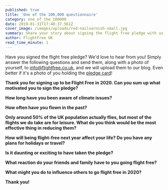 ```yaml
---
published: true
title: 'One of the 100,000 questionnaire'
category: one_of_the_100000
date: 2019-01-31T17:48:37.561Z
cover_image: /images/uploads/red-nailvarnish-small.jpg
summary: Share your story about signing the flight free pledge with us
author: FlightFree UK
read_time_minute: 1
---
```

Have you signed the flight free pledge? We'd love to hear from you! Simply answer the following questions and send them, along with a photo of yourself, to info@flightfree.co.uk, and we will upload them to our blog. Even better if it's a photo of you holding the [pledge card](https://www.flightfree.co.uk/resources)!

**Thank you for signing up to be Flight Free in 2020. Can you sum up what motivated you to sign the pledge?**

**How long have you been aware of climate issues?**

**How often have you flown in the past?**

**Only around 50% of the UK population actually flies, but most of the flights we do take are for leisure. What do you think would be the most effective thing in reducing them?**

**How will being flight-free next year affect your life? Do you have any plans for holidays or travel?**

**Is it daunting or exciting to have taken the pledge?** 

**What reaction do your friends and family have to you going flight free?**

**What might you do to influence others to go flight free in 2020?** 

**Thank you!**
